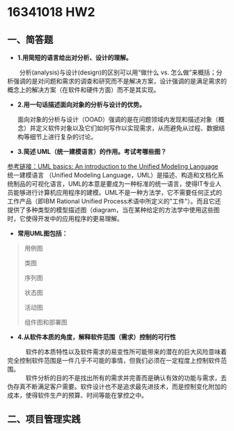﻿---
layout: default
---

# 16341018 HW2

## 一、简答题
* **1.用简短的语言给出对分析、设计的理解。**
    
　　分析(analysis)与设计(design)的区别可以用“做什么 vs. 怎么做”来概括；分析强调的是对问题和需求的调查和研究而不是解决方案，设计强调的是满足需求的概念上的解决方案（在软件和硬件方面）而不是其实现。
　　
* **2.用一句话描述面向对象的分析与设计的优势。**
    
    面向对象的分析与设计（OOAD）强调的是在问题领域内发现和描述对象（概念）并定义软件对象以及它们如何写作以实现需求，从而避免从过程、数据结构等细节上进行复杂的讨论。

* **3.简述 UML（统一建模语言）的作用。考试考哪些图？**

[参考链接：UML basics: An introduction to the Unified Modeling Language](https://www.ibm.com/developerworks/rational/library/769.html)
　
　　  统一建模语言 （Unified Modeling Language，UML）是描述、构造和文档化系统制品的可视化语言，UML的本意是要成为一种标准的统一语言，使得IT专业人员能够进行计算机应用程序的建模。UML不是一种方法学，它不需要任何正式的工作产品（即IBM Rational Unified Process术语中所定义的"工件"）。而且它还提供了多种类型的模型描述图（diagram，当在某种给定的方法学中使用这些图时，它使得开发中的应用程序的更易理解。

* **常用UML图包括：**
>
>用例图
>
>类图
>
>序列图
>
>状态图
>
>活动图
>
>组件图和部署图

* **4.从软件本质的角度，解释软件范围（需求）控制的可行性**
     
　　　软件的本质特性以及软件需求的易变性所可能带来的潜在的巨大风险意味着完全控制软件范围是一件几乎不可能的事情，但我们必须在一定程度上控制软件范围。
　　  
　　　软件分析的目的不是找出所有的需求并完善而是确认有效的功能与需求，去伪存真不断满足客户需要。软件设计也不是追求最先进技术，而是控制变化附加的成本，使得软件生产的预算、时间等能在掌控之中。

## 二、项目管理实践

